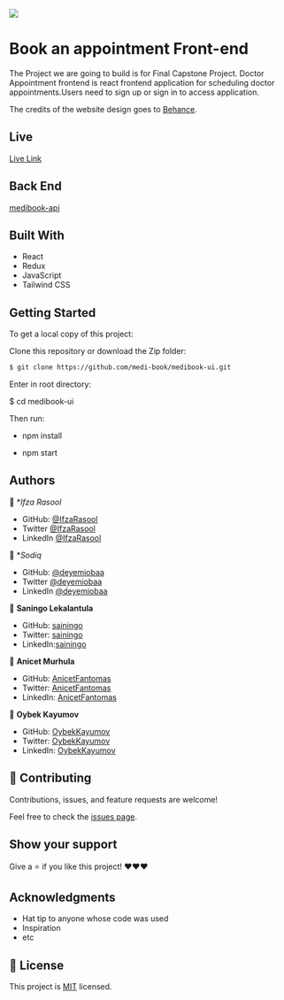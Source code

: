 ![](https://img.shields.io/badge/Microverse-blueviolet)

# Book an appointment Front-end

The Project we are going to build is for Final Capstone Project. Doctor Appointment frontend is react frontend application for scheduling doctor appointments.Users need to sign up or sign in to access application.

The credits of the website design goes to [Behance](https://www.behance.net/gallery/26425031/Vespa-Responsive-Redesign).

## Live

[Live Link](https://medibook-ui.vercel.app/login)

## Back End

[medibook-api](https://github.com/medi-book/medibook-api.git)

## Built With

- React
- Redux
- JavaScript
- Tailwind CSS

## Getting Started

To get a local copy of this project:

Clone this repository or download the Zip folder:

```bash
$ git clone https://github.com/medi-book/medibook-ui.git
```

Enter in root directory:

$ cd medibook-ui

Then run:

- npm install

- npm start

## Authors

👤 \*_Ifza Rasool_

- GitHub: [@IfzaRasool](https://github.com/IfzaRasool)
- Twitter [@IfzaRasool](https://twitter.com/Ifza15011319)
- LinkedIn [@IfzaRasool](https://www.linkedin.com/in/ifza-arain/)

👤 \*_Sodiq_

- GitHub: [@deyemiobaa](https://github.com/deyemiobaa)
- Twitter [@deyemiobaa](https://twitter.com/deyemiobaa)
- LinkedIn [@deyemiobaa](https://www.linkedin.com/in/sodiqa/)

👤 **Saningo Lekalantula**

- GitHub: [sainingo](https://github.com/sainingo)
- Twitter: [sainingo](https://twitter.com/saningoInn)
- LinkedIn:[sainingo](https://www.linkedin.com/in/sainingo/)

👤 **Anicet Murhula**

- GitHub: [AnicetFantomas](https://github.com/sainingo)
- Twitter: [AnicetFantomas](https://twitter.com/FantomasAnicet)
- LinkedIn: [AnicetFantomas](https://www.linkedin.com/in/anicet-murhula-13a1b0220/)

👤 **Oybek Kayumov**

- GitHub: [OybekKayumov](https://github.com/OybekKayumov)
- Twitter: [OybekKayumov](https://twitter.com/KayumovOybek)
- LinkedIn: [OybekKayumov](https://www.linkedin.com/in/oybek-kayumov/)

## 🤝 Contributing

Contributions, issues, and feature requests are welcome!

Feel free to check the [issues page](https://github.com/medi-book/medibook-api/issues).

## Show your support

Give a ⭐️ if you like this project! ❤️❤️❤️

## Acknowledgments

- Hat tip to anyone whose code was used
- Inspiration
- etc

## 📝 License

This project is [MIT](https://github.com/medi-book/medibook-ui/blob/dev/LICENSE) licensed.
